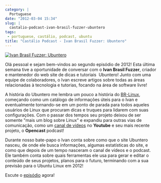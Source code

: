 ```yaml
---
category: |
  Portuguese
date: "2012-03-04 15:34"
slug: |
  castalio-podcast-ivan-brasil-fuzzer-ubuntero
tags:
 - portuguese, castálio, podcast, ubuntu
title: "Castálio Podcast - Ivan Brasil Fuzzer: Ubuntero"
---
```


[![Ivan Brasil Fuzzer:
Ubuntero](http://www.castalio.info/wp-content/uploads/2012/03/ubuntero-257x300.jpg)](http://www.castalio.info/wp-content/uploads/2012/03/ubuntero.jpg)

Olá pessoal e sejam bem-vindos ao segundo episódio de 2012! Esta última
semana tive a oportunidade de conversar com o **Ivan Brasil Fuzzer**,
criador e mantenedor do web site de dicas e tutoriais  Ubuntero! Junto
com uma equipe de colaboradores, o Ivan escreve artigos sobre todas as
áreas relacionadas à tecnologia e tutorias, focando na área de software
livre!

A história do Ubuntero me lembra um pouco a história do
[BR-Linux](http://br-linux.org/), começando como um catálogo de
informações úteis para o Ivan e eventualmente tornando-se em um ponto de
parada para todos aqueles usuários de Linux que procuram dicas e truques
para lidarem com suas configurações. Com o passar dos tempos seu projeto
deixou de ser somente "mais um blog sobre Linux" e expandiu para outras
vias de comunicação, como um [canal de
vídeos](http://www.youtube.com/user/ubunterobr?feature=watch) no
**Youtube** e seu mais recente projeto, o **Opencast** podcast!

Durante nosso bate-papo o Ivan conta sobre como que o site Ubuntero
nasceu, de onde ele busca informações, algumas estatísticas do site, e
como que depois de um tempo nasceram o canal de vídeos e o podcast. Ele
também conta sobre quais ferramentas ele usa para gerar e editar o
conteúdo de seus projetos, planos para o futuro, terminando com a sua
previsão para o Ubuntu Linux em 2012!

Escute o
[episódio](http://www.castalio.info/ivan-brasil-fuzzer-ubuntero/) agora!
